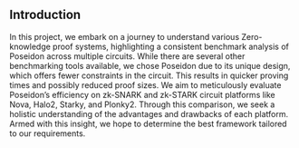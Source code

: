 ## Introduction

In this project, we embark on a journey to understand various Zero-knowledge proof systems, 
highlighting a consistent benchmark analysis of Poseidon across multiple circuits. 
While there are several other benchmarking tools available, we chose Poseidon due to its unique design, 
which offers fewer constraints in the circuit. This results in quicker proving times and possibly reduced proof sizes. 
We aim to meticulously evaluate Poseidon’s efficiency on zk-SNARK and zk-STARK circuit platforms like Nova, Halo2, Starky, and Plonky2. 
Through this comparison, we seek a holistic understanding of the advantages and drawbacks of each platform. 
Armed with this insight, we hope to determine the best framework tailored to our requirements.